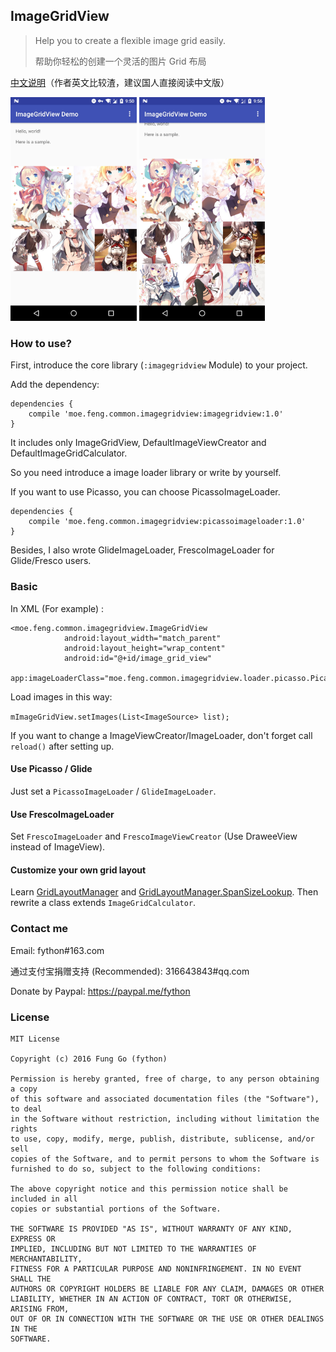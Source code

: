 
## ImageGridView

> Help you to create a flexible image grid easily.
>
> 帮助你轻松的创建一个灵活的图片 Grid 布局

[中文说明](./README-CN.md)（作者英文比较渣，建议国人直接阅读中文版）

<a href="./screenshots/0.jpg"><img src="./screenshots/0.jpg" width="40%"/></a>
<a href="./screenshots/1.jpg"><img src="./screenshots/1.jpg" width="40%"/></a>

### How to use?

First, introduce the core library (`:imagegridview` Module) to your project.

Add the dependency:

```
dependencies {
    compile 'moe.feng.common.imagegridview:imagegridview:1.0'
}
```

It includes only ImageGridView, DefaultImageViewCreator and DefaultImageGridCalculator.

So you need introduce a image loader library or write by yourself.

If you want to use Picasso, you can choose PicassoImageLoader.

```
dependencies {
    compile 'moe.feng.common.imagegridview:picassoimageloader:1.0'
}
```

Besides, I also wrote GlideImageLoader, FrescoImageLoader for Glide/Fresco users.

### Basic

In XML (For example) :

```
<moe.feng.common.imagegridview.ImageGridView
			android:layout_width="match_parent"
			android:layout_height="wrap_content"
			android:id="@+id/image_grid_view"
			app:imageLoaderClass="moe.feng.common.imagegridview.loader.picasso.PicassoImageLoader"/>
```

Load images in this way:

`mImageGridView.setImages(List<ImageSource> list);`

If you want to change a ImageViewCreator/ImageLoader, don't forget call `reload()` after setting up.


#### Use Picasso / Glide

Just set a `PicassoImageLoader` / `GlideImageLoader`.

#### Use FrescoImageLoader

Set `FrescoImageLoader` and `FrescoImageViewCreator` (Use DraweeView instead of ImageView).

#### Customize your own grid layout

Learn [GridLayoutManager](https://developer.android.com/reference/android/support/v7/widget/GridLayoutManager.html) and [GridLayoutManager.SpanSizeLookup](https://developer.android.com/reference/android/support/v7/widget/GridLayoutManager.SpanSizeLookup.html). Then rewrite a class extends `ImageGridCalculator`.

### Contact me

Email: fython#163.com

通过支付宝捐赠支持 (Recommended): 316643843#qq.com

Donate by Paypal: https://paypal.me/fython

### License

```
MIT License

Copyright (c) 2016 Fung Go (fython)

Permission is hereby granted, free of charge, to any person obtaining a copy
of this software and associated documentation files (the "Software"), to deal
in the Software without restriction, including without limitation the rights
to use, copy, modify, merge, publish, distribute, sublicense, and/or sell
copies of the Software, and to permit persons to whom the Software is
furnished to do so, subject to the following conditions:

The above copyright notice and this permission notice shall be included in all
copies or substantial portions of the Software.

THE SOFTWARE IS PROVIDED "AS IS", WITHOUT WARRANTY OF ANY KIND, EXPRESS OR
IMPLIED, INCLUDING BUT NOT LIMITED TO THE WARRANTIES OF MERCHANTABILITY,
FITNESS FOR A PARTICULAR PURPOSE AND NONINFRINGEMENT. IN NO EVENT SHALL THE
AUTHORS OR COPYRIGHT HOLDERS BE LIABLE FOR ANY CLAIM, DAMAGES OR OTHER
LIABILITY, WHETHER IN AN ACTION OF CONTRACT, TORT OR OTHERWISE, ARISING FROM,
OUT OF OR IN CONNECTION WITH THE SOFTWARE OR THE USE OR OTHER DEALINGS IN THE
SOFTWARE.
```
